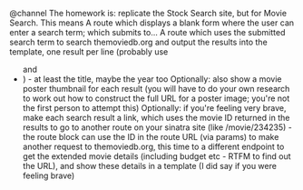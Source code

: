 @channel The homework is: replicate the Stock Search site, but for Movie Search.
This means
A route which displays a blank form where the user can enter a search term; which submits to...
A route which uses the submitted search term to search themoviedb.org and output the results into the template, one result per line (probably use <ul> and <li>) - at least the title, maybe the year too
Optionally: also show a movie poster thumbnail for each result (you will have to do your own research to work out how to construct the full URL for a poster image; you're not the first person to attempt this)
Optionally: if you're feeling very brave, make each search result a link, which uses the movie ID returned in the results to go to another route on your sinatra site (like /movie/234235) - the route block can use the ID in the route URL (via params) to make another request to themoviedb.org, this time to a different endpoint to get the extended movie details (including budget etc - RTFM to find out the URL), and show these details in a template (I did say if you were feeling brave)


